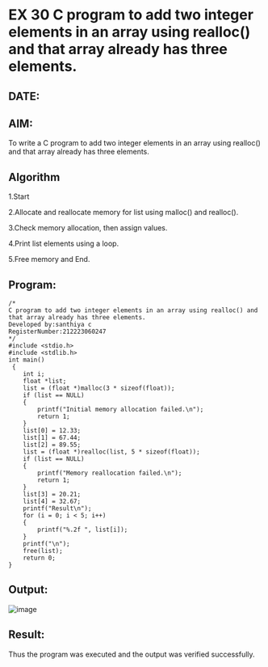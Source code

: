 # EX 30 C program to add two integer elements in an array using realloc() and that array already has three elements.
## DATE:
## AIM:
To write a C program to add two integer elements in an array using realloc() and that array already has three elements.

## Algorithm
1.Start

2.Allocate and reallocate memory for list using malloc() and realloc().

3.Check memory allocation, then assign values.

4.Print list elements using a loop.

5.Free memory and End. 
  

## Program:
```
/*
C program to add two integer elements in an array using realloc() and that array already has three elements.
Developed by:santhiya c 
RegisterNumber:212223060247  
*/
#include <stdio.h>
#include <stdlib.h>
int main()
 {
    int i;
    float *list;
    list = (float *)malloc(3 * sizeof(float));
    if (list == NULL)
    {
        printf("Initial memory allocation failed.\n");
        return 1;
    }
    list[0] = 12.33;
    list[1] = 67.44;
    list[2] = 89.55;
    list = (float *)realloc(list, 5 * sizeof(float));
    if (list == NULL)
    {
        printf("Memory reallocation failed.\n");
        return 1;
    }
    list[3] = 20.21;
    list[4] = 32.67;
    printf("Result\n");
    for (i = 0; i < 5; i++)
    {
        printf("%.2f ", list[i]);
    }
    printf("\n");
    free(list);
    return 0;
}
```

## Output:
![image](https://github.com/user-attachments/assets/f8d0976a-f2b3-4848-b47a-7e3facd1d8ee)



## Result:
Thus the program was executed and the output was verified successfully.
